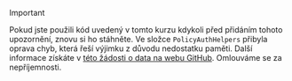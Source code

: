 > [!IMPORTANT]
> Pokud jste použili kód uvedený v tomto kurzu kdykoli před přidáním tohoto upozornění, znovu si ho stáhněte.  Ve složce `PolicyAuthHelpers` přibyla oprava chyb, která řeší výjimku z důvodu nedostatku paměti.  Další informace získáte v [této žádosti o data na webu GitHub](https://github.com/AzureADQuickStarts/B2C-WebApp-OpenIdConnect-DotNet/pull/4). Omlouváme se za nepříjemnosti.
> 
> 



<!--HONumber=Jan17_HO3-->


